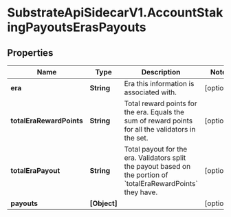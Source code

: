 # SubstrateApiSidecarV1.AccountStakingPayoutsErasPayouts

## Properties

Name | Type | Description | Notes
------------ | ------------- | ------------- | -------------
**era** | **String** | Era this information is associated with. | [optional] 
**totalEraRewardPoints** | **String** | Total reward points for the era. Equals the sum of reward points for all the validators in the set. | [optional] 
**totalEraPayout** | **String** | Total payout for the era. Validators split the payout based on the portion of &#x60;totalEraRewardPoints&#x60; they have. | [optional] 
**payouts** | **[Object]** |  | [optional] 


